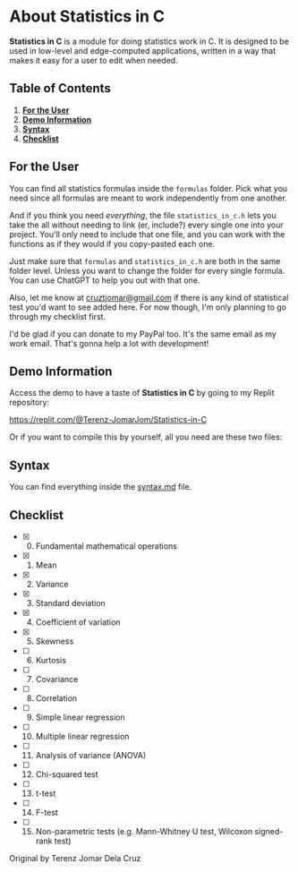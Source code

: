# About Statistics in C

**Statistics in C** is a module for doing statistics work in C. It is designed to be used in low-level and edge-computed applications, written in a way that makes it easy for a user to edit when needed.

## Table of Contents
1. [**For the User**](##For-the-User)
2. [**Demo Information**](##Demo-Information)
3. [**Syntax**](##Syntax)
4. [**Checklist**](##Checklist)

## For the User
You can find all statistics formulas inside the `formulas` folder. Pick what you need since all formulas are meant to work independently from one another.

And if you think you need _everything_, the file `statistics_in_c.h` lets you take the all without needing to link (er, include?) every single one into your project. You'll only need to include that one file, and you can work with the functions as if they would if you copy-pasted each one.

Just make sure that `formulas` and `statistics_in_c.h` are both in the same folder level. Unless you want to change the folder for every single formula. You can use ChatGPT to help you out with that one.


Also, let me know at cruztjomar@gmail.com if there is any kind of statistical test you'd want to see added here. For now though, I'm only planning to go through my checklist first.

I'd be glad if you can donate to my PayPal too. It's the same email as my work email. That's gonna help a lot with development!

## Demo Information
Access the demo to have a taste of **Statistics in C** by going to my Replit repository:

https://replit.com/@Terenz-JomarJom/Statistics-in-C

Or if you want to compile this by yourself, all you need are these two files:

## Syntax
You can find everything inside the [syntax.md](syntax.md) file.

## Checklist
- [x] 0. Fundamental mathematical operations
- [x] 1. Mean
- [x] 2. Variance
- [x] 3. Standard deviation
- [x] 4. Coefficient of variation
- [x] 5. Skewness
- [ ] 6. Kurtosis
- [ ] 7. Covariance
- [ ] 8. Correlation
- [ ] 9. Simple linear regression
- [ ] 10. Multiple linear regression
- [ ] 11. Analysis of variance (ANOVA)
- [ ] 12. Chi-squared test
- [ ] 13. t-test
- [ ] 14. F-test
- [ ] 15. Non-parametric tests (e.g. Mann-Whitney U test, Wilcoxon signed-rank test)

Original by Terenz Jomar Dela Cruz